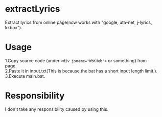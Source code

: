 # extractLyrics
Extract lyrics from online page(now works with "google, uta-net, j-lyrics, kkbox").

# Usage
1.Copy source code (under ```<div jsname="WbKHeb">``` or something) from page.<br>
2.Paste it in input.txt(This is because the bat has a short input length limit.).<br>
3.Execute main.bat.<br>

# Responsibility
I don't take any responsibility caused by using this.
